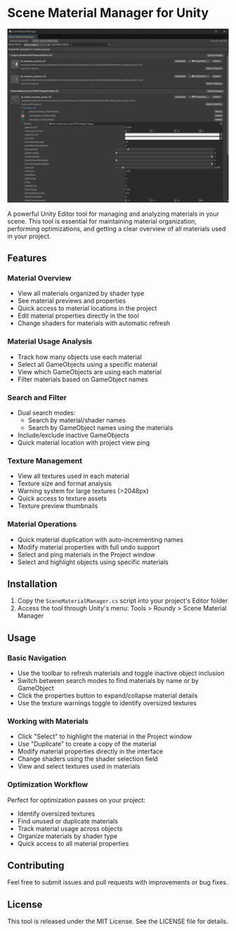 # Scene Material Manager for Unity

![Scene Material Manager Screenshot](screenshot.png)

A powerful Unity Editor tool for managing and analyzing materials in your scene. This tool is essential for maintaining material organization, performing optimizations, and getting a clear overview of all materials used in your project.

## Features

### Material Overview
- View all materials organized by shader type
- See material previews and properties
- Quick access to material locations in the project
- Edit material properties directly in the tool
- Change shaders for materials with automatic refresh

### Material Usage Analysis
- Track how many objects use each material
- Select all GameObjects using a specific material
- View which GameObjects are using each material
- Filter materials based on GameObject names

### Search and Filter
- Dual search modes:
  - Search by material/shader names
  - Search by GameObject names using the materials
- Include/exclude inactive GameObjects
- Quick material location with project view ping

### Texture Management
- View all textures used in each material
- Texture size and format analysis
- Warning system for large textures (>2048px)
- Quick access to texture assets
- Texture preview thumbnails

### Material Operations
- Quick material duplication with auto-incrementing names
- Modify material properties with full undo support
- Select and ping materials in the Project window
- Select and highlight objects using specific materials

## Installation

1. Copy the `SceneMaterialManager.cs` script into your project's Editor folder
2. Access the tool through Unity's menu: Tools > Roundy > Scene Material Manager

## Usage

### Basic Navigation
- Use the toolbar to refresh materials and toggle inactive object inclusion
- Switch between search modes to find materials by name or by GameObject
- Click the properties button to expand/collapse material details
- Use the texture warnings toggle to identify oversized textures

### Working with Materials
- Click "Select" to highlight the material in the Project window
- Use "Duplicate" to create a copy of the material
- Modify material properties directly in the interface
- Change shaders using the shader selection field
- View and select textures used in materials

### Optimization Workflow
Perfect for optimization passes on your project:
- Identify oversized textures
- Find unused or duplicate materials
- Track material usage across objects
- Organize materials by shader type
- Quick access to all material properties

## Contributing

Feel free to submit issues and pull requests with improvements or bug fixes.

## License

This tool is released under the MIT License. See the LICENSE file for details.
